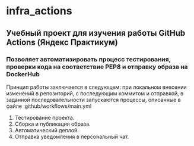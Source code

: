 # infra_actions
## Учебный проект для изучения работы GitHub Actions (Яндекс Практикум)
### Позволяет автоматизировать процесс тестирования, проверки кода на соответствие PEP8 и отправку образа на DockerHub
Принцип работы заключается в следующем: при локальном внесении изменений в репозиторий, с последующим коммитом и отправкой, в заданной последовательности запускаются процессы, описанные в файле .github/workflows/main.yml <br>
1. Тестирование проекта. <br>
2. Сборка и публикация образа. <br>
3. Автоматический деплой. <br>
4. Отправка уведомления в персональный чат. <br>

